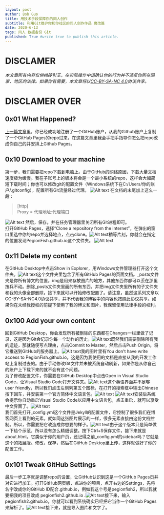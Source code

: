 ```yaml
---
layout: post
author: Bob Guo
title: 用技术手段保障你的同人创作
subtitle: 利用Git维护你和你社区的同人创作作品 魔改篇
date: 2020-6-13
tags: 同人 数据备份 Git
published: True #write true to publish this article.
---
```

# DISCLAMER
*本文章所有内容仅供抛砖引玉，在实际操作中请确认你的行为并不违反你所在国家、地区的法律。如果你有需要，本文章将以[CC-BY-SA-NC 4.0](https://creativecommons.org/licenses/by-nc-sa/4.0/)协议共享。*
# DISCLAMER OVER
## 0x01 What Happened?
[上一篇文章](/_posts/2020-6-13-Git_Doujin.md)里，你已经成功地注册了一个GitHub账户，从我的Github账户上复制了一个GitHub Pages的repo过来，在这篇文章里我会手把手指导你怎么把repo改成你自己的并安排上Github Pages。
## 0x10 Download to your machine
第一步，我们需要把repo下载到电脑上。由于GitHub的网络原因，下载大量文档速度极为缓慢。我在子账号上的版本将会是一个最小系统的repo，这样会大幅简短下载时间；你也可以修改git的配置文件（Windows系统下在C:/Users/你的账户/.gitconfig），配置所有Git流量经过代理。
![Alt text](/img/git/gitconfig.jpg)
在文档的末尾加上这么一段：
> [http]  
 Proxy = 代理地址:代理端口

![Alt text](/img/git/github_proxy.jpg)
然后，保存，并在任务管理器里关闭所有Git进程即可。  
打开GitHub Pages，选择“Clone a repository from the internet”，在弹出的窗口里选中你的repo并选择地点，点击clone。![Alt text](/img/git/github_clone.jpg)稍等片刻，你就会在指定的位置发现PegionFish.github.io这个文件夹。 
![Alt text](/img/git/github_repo_complete.jpg) 
## 0x11 Delete my content
在GitHub Desktop中点击Show in Explorer，用Windows文件管理器打开这个文件夹。![Alt text](/img/git/explorer.jpg)这个文件夹里包含了所有GitHub Pages的页面文档。_posts文件夹是你所有博文的位置，img是用来存放图片的地方，其他东西你都可以丢在那里按兵不动。删除_posts文件夹里面的所有东西，并把img文件夹里所有的子文件夹和我的头像全部删除，接下来就可以开始修改配置了。请注意，虽然这系列文章以CC-BY-SA-NC4.0协议共享，并不代表我的博客中的内容也按照此协议共享。如果你在未经我授权的前提下使用了我的博文和图片，我保留使用法律手段的权利。
## 0x100 Add your own content
回到GitHub Desktop，你会发现所有被删除的东西都在Changes一栏里做了记录，这是因为Git会记录你每一个动作的历史。![Alt text](/img/git/github_commit.jpg)既然我们需要删除所有我的遗迹，那就随便写点理由，点击Commit to Master，然后点击Push Origin，将它推送到GitHub的服务器上。![Alt text](/img/git/github_push.jpg)我的图片里有You don't have write access to PegionFish.github.io，这是因为我使用的文档是直接从我的开发工作站上复制过去的。由于手动修改Git文件并未被系统自动刷新，如果你是从你自己的账户上下载下来的就不会有这个问题。  
为了修改配置文件，你需要在GitHub Desktop中点击Open in Visual Studio Code，让Visual Studio Code打开文件夹。![Alt text](/img/git/vscode_default.jpg)这个英语界面并不足够user friendly，所以我们点击左侧列第五个图标，在打开的搜索框中输出Chinese按下回车，并安装第一个官方简体中文语言包。![Alt text](/img/git/vscode_language.jpg) ![Alt text](/img/git/vscode_language_2.jpg)安装后系统会提示你自动重启Visual Studio Code以应用中文语言包，点击重启，就可以享受中文界面了。![Alt text](/img/git/vscode_language_3.jpg)  
我们首先打开_config.yml这个文件是Jekyll的配置文件，它控制了很多我们在博客网页上看到的元素。就如同这张图片展示的一样，很多元素直接由这份文档控制。所以，你需要把它改造成你想要的样子。![Alt text](/img/git/blog_config.jpg)由于这个版本只是简单做一下给个示范，所以没有怎么精细调整。按下Ctrl+S保存文件，接下来就是about.html。它类似于你的用户页，还记得之前_config.yml的sidebar吗？它就是这个的拓展版。修改，保存，然后在GitHub Desktop里上传，这样就做好了你的配置工作。
## 0x101 Tweak GitHub Settings
最后一步工序就是调整repo的设置，让GitHub认识到这是一个GitHub Pages页并对它进行加工。打开GitHub网页版，点进你的项目，点开右边的Settings，先将名字改成你的GitHub ID配合.github.io，例如我这个号是pegionfish2，所以我就要把我的项目改成 pegionfish2.github.io .![Alt text](/img/git/github_rename.jpg)接下来，输入pegionfish2.github.io，你就可以看到系统确实已经把它当作一个GitHub Pages来解析了。![Alt text](/img/git/github_pages.jpg)接下来，就是导入图片和文字了。